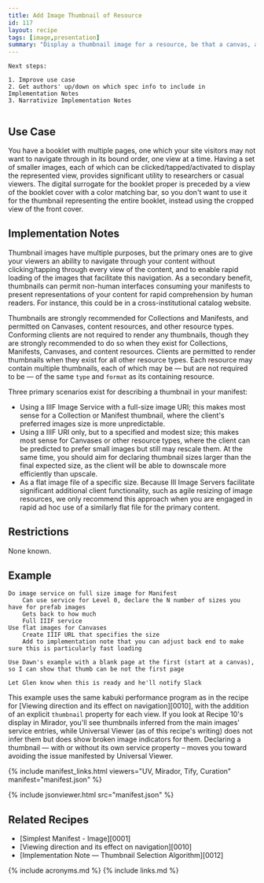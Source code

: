 ```yaml
---
title: Add Image Thumbnail of Resource
id: 117
layout: recipe
tags: [image,presentation]
summary: "Display a thumbnail image for a resource, be that a canvas, a range, an audio file or a video, such that it can be clicked to activate that particular resource."
---
```


```
Next steps:

1. Improve use case
2. Get authors' up/down on which spec info to include in Implementation Notes
3. Narrativize Implementation Notes


```

## Use Case

You have a booklet with multiple pages, one which your site visitors may not want to navigate through in its bound order, one view at a time. Having a set of smaller images, each of which can be clicked/tapped/activated to display the represented view, provides significant utility to researchers or casual viewers. The digital surrogate for the booklet proper is preceded by a view of the booklet cover with a color matching bar, so you don't want to use it for the thumbnail representing the entire booklet, instead using the cropped view of the front cover.

## Implementation Notes

Thumbnail images have multiple purposes, but the primary ones are to give your viewers an ability to navigate through your content without clicking/tapping through every view of the content, and to enable rapid loading of the images that facilitate this navigation. As a secondary benefit, thumbnails can permit non-human interfaces consuming your manifests to present representations of your content for rapid comprehension by human readers. For instance, this could be in a cross-institutional catalog website.

Thumbnails are strongly recommended for Collections and Manifests, and permitted on Canvases, content resources, and other resource types. Conforming clients are not required to render any thumbnails, though they are strongly recommended to do so when they exist for Collections, Manifests, Canvases, and content resources. Clients are permitted to render thumbnails when they exist for all other resource types. Each resource may contain multiple thumbnails, each of which may be — but are not required to be — of the same `type` and `format` as its containing resource. 

Three primary scenarios exist for describing a thumbnail in your manifest:
+ Using a IIIF Image Service with a full-size image URI; this makes most sense for a Collection or Manifest thumbnail, where the client's preferred images size is more unpredictable.
+ Using a IIIF URI only, but to a specified and modest size; this makes most sense for Canvases or other resource types, where the client can be predicted to prefer small images but still may rescale them. At the same time, you should aim for declaring thumbnail sizes larger than the final expected size, as the client will be able to downscale more efficiently than upscale.
+ As a flat image file of a specific size. Because III Image Servers facilitate significant additional client functionality, such as agile resizing of image resources, we only recommend this approach when you are engaged in rapid ad hoc use of a similarly flat file for the primary content.


## Restrictions

None known.

## Example

```
Do image service on full size image for Manifest
	Can use service for Level 0, declare the N number of sizes you have for prefab images
	Gets back to how much 
	Full IIIF service
Use flat images for Canvases
	Create IIIF URL that specifies the size
	Add to implementation note that you can adjust back end to make sure this is particularly fast loading

Use Dawn's example with a blank page at the first (start at a canvas), so I can show that thumb can be not the first page

Let Glen know when this is ready and he'll notify Slack

```
This example uses the same kabuki performance program as in the recipe for [Viewing direction and its effect on navigation][0010], with the addition of an explicit `thumbnail` property for each view. If you look at Recipe 10's display in Mirador, you'll see thumbnails inferred from the main images' service entries, while Universal Viewer (as of this recipe's writing) does not infer them but does show broken image indicators for them. Declaring a thumbnail — with or without its own service property – moves you toward avoiding the issue manifested by Universal Viewer.

{% include manifest_links.html viewers="UV, Mirador, Tify, Curation" manifest="manifest.json" %}

{% include jsonviewer.html src="manifest.json" %}

## Related Recipes

* [Simplest Manifest - Image][0001]
* [Viewing direction and its effect on navigation][0010]
* [Implementation Note — Thumbnail Selection Algorithm][0012]

{% include acronyms.md %}
{% include links.md %}

